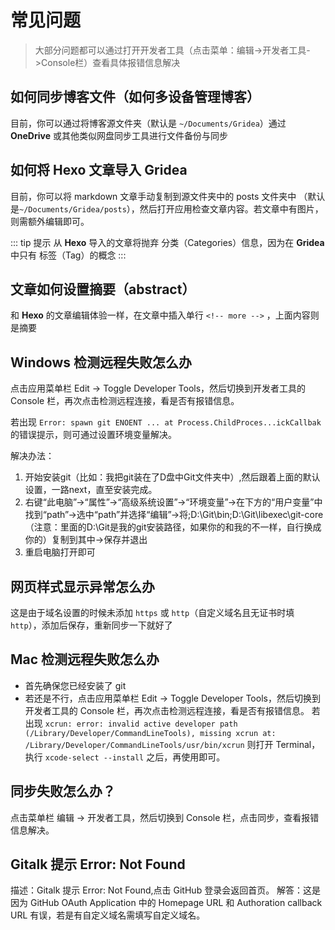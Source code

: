 # 常见问题
> 大部分问题都可以通过打开开发者工具（点击菜单：编辑->开发者工具->Console栏）查看具体报错信息解决
## 如何同步博客文件（如何多设备管理博客）
目前，你可以通过将博客源文件夹（默认是 `~/Documents/Gridea`）通过 **OneDrive** 或其他类似网盘同步工具进行文件备份与同步

## 如何将 Hexo 文章导入 Gridea
目前，你可以将 markdown 文章手动复制到源文件夹中的 posts 文件夹中 （默认是`~/Documents/Gridea/posts`），然后打开应用检查文章内容。若文章中有图片，则需额外编辑即可。

::: tip 提示
从 **Hexo** 导入的文章将抛弃 分类（Categories）信息，因为在 **Gridea** 中只有 标签（Tag）的概念
:::

## 文章如何设置摘要（abstract）
和 **Hexo** 的文章编辑体验一样，在文章中插入单行 `<!-- more -->` ，上面内容则是摘要

## Windows 检测远程失败怎么办
点击应用菜单栏 Edit -> Toggle Developer Tools，然后切换到开发者工具的 Console 栏，再次点击检测远程连接，看是否有报错信息。

若出现 `Error: spawn git ENOENT ... at Process.ChildProces...ickCallbak` 的错误提示，则可通过设置环境变量解决。

解决办法：
1. 开始安装git（比如：我把git装在了D盘中Git文件夹中）,然后跟着上面的默认设置，一路next，直至安装完成。
2. 右键“此电脑”->“属性”->“高级系统设置”->“环境变量”->在下方的“用户变量”中找到“path”->选中“path”并选择“编辑”->将;D:\Git\bin;D:\Git\libexec\git-core（注意：里面的D:\Git是我的git安装路径，如果你的和我的不一样，自行换成你的）复制到其中->保存并退出
3. 重启电脑打开即可

## 网页样式显示异常怎么办

这是由于域名设置的时候未添加 `https` 或 `http`（自定义域名且无证书时填 `http`），添加后保存，重新同步一下就好了

## Mac 检测远程失败怎么办

- 首先确保您已经安装了 git
- 若还是不行，点击应用菜单栏 Edit -> Toggle Developer Tools，然后切换到开发者工具的 Console 栏，再次点击检测远程连接，看是否有报错信息。
  若出现 `xcrun: error: invalid active developer path (/Library/Developer/CommandLineTools),
missing xcrun at: /Library/Developer/CommandLineTools/usr/bin/xcrun`
 则打开 Terminal，执行 `xcode-select --install` 之后，再使用即可。

## 同步失败怎么办？
点击菜单栏 编辑 -> 开发者工具，然后切换到 Console 栏，点击同步，查看报错信息解决。

## Gitalk 提示 Error: Not Found
描述：Gitalk 提示 Error: Not Found,点击 GitHub 登录会返回首页。
解答：这是因为 GitHub OAuth Application 中的 Homepage URL 和 Authoration callback URL 有误，若是有自定义域名需填写自定义域名。

<div class="disqus-container">
  <vue-disqus shortname="gridea"></vue-disqus>
</div>
